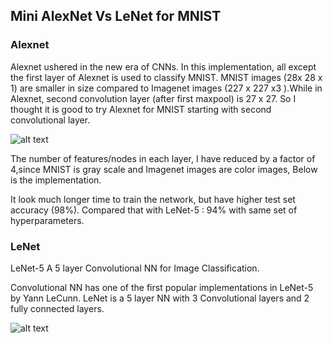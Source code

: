 ## Mini AlexNet Vs LeNet for MNIST



### Alexnet
Alexnet ushered in the new era of CNNs. In this implementation, all except the first layer of Alexnet is used to classify MNIST. 
 MNIST images (28x 28 x 1) are smaller in size compared to Imagenet images (227 x 227 x3 ).While in Alexnet, second convolution layer (after first maxpool) is 27 x 27. So I thought it is good to try Alexnet for MNIST starting with second convolutional layer.
 
![alt text](https://cdn-images-1.medium.com/max/1536/1*qyc21qM0oxWEuRaj-XJKcw.png)
    
The number of features/nodes in each layer, I have reduced by a factor of 4,since MNIST is gray scale and Imagenet images are color images,  Below is the implementation. 

It look much longer time to train the network, but have higher test set accuracy (98%). 
Compared that with  LeNet-5 : 94% with same set of hyperparameters.

 
### LeNet
LeNet-5 A 5 layer Convolutional NN for Image Classification.

Convolutional NN has one of the first popular implementations in LeNet-5 by Yann LeCunn.
LeNet is a 5 layer NN with 3 Convolutional layers and 2 fully connected layers.

![alt text](https://www.researchgate.net/profile/Yiren_Zhou/publication/312170477/figure/fig1/AS:448817725218816@1484017892071/Structure-of-LeNet-5.ppm)
